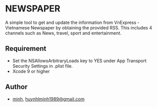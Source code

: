 # NEWSPAPER

A simple tool to get and update the information from VnExpress - Vietnamese Newspaper by obtaining the provided RSS.
This includes 4 channels such as News, travel, sport and entertainment.


## Requirement

- Set the NSAllowsArbitraryLoads key to YES under App Transport Security Settings in .plist file.
- Xcode 9 or higher



## Author

- [minh](https://github.com/minh01), huynhlminh1989@gmail.com






